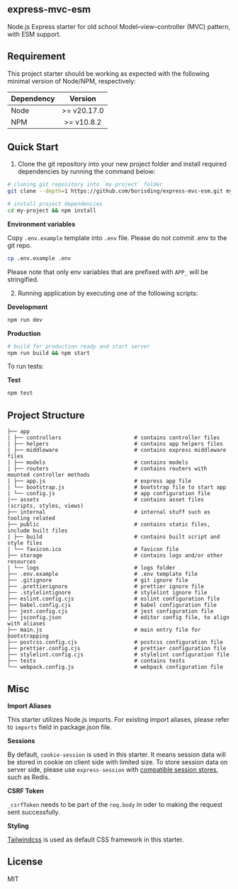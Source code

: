## express-mvc-esm

Node.js Express starter for old school Model–view–controller (MVC) pattern, with ESM support.

## Requirement

This project starter should be working as expected with the following minimal version of Node/NPM, respectively:

| Dependency |   Version   |
| ---------- | :---------: |
| Node       | >= v20.17.0 |
| NPM        | >= v10.8.2  |

## Quick Start

1. Clone the git repository into your new project folder and install required dependencies by running the command below:

```bash
# cloning git repository into `my-project` folder
git clone --depth=1 https://github.com/borisding/express-mvc-esm.git my-project

# install project dependencies
cd my-project && npm install
```

**Environment variables**

Copy `.env.example` template into `.env` file. Please do not commit .env to the git repo.

```bash
cp .env.example .env
```

Please note that only env variables that are prefixed with `APP_` will be stringified.

2. Running application by executing one of the following scripts:

**Development**

```bash
npm run dev
```

**Production**

```bash
# build for production ready and start server
npm run build && npm start
```

To run tests:

**Test**

```bash
npm test
```

## Project Structure

```
├── app
| ├── controllers                       # contains controller files
| ├── helpers                           # contains app helpers files
| ├── middleware                        # contains express middleware files
| ├── models                            # contains models
| ├── routers                           # contains routers with mounted controller methods
| ├── app.js                            # express app file
| └── bootstrap.js                      # bootstrap file to start app
| └── config.js                         # app configuration file
|── assets                              # contains asset files (scripts, styles, views)
├── internal                            # internal stuff such as tooling related
├── public                              # contains static files, include built files
| ├── build                             # contains built script and style files
| └── favicon.ico                       # favicon file
├── storage                             # contains logs and/or other resources
| └── logs                              # logs folder
├── .env.example                        # .env template file
├── .gitignore                          # git ignore file
├── .prettierignore                     # prettier ignore file
├── .stylelintignore                    # stylelint ignore file
├── eslint.config.cjs                   # eslint configuration file
├── babel.config.cjs                    # babel configuration file
├── jest.config.cjs                     # jest configuration file
├── jsconfig.json                       # editor config file, to align with aliases
├── main.js                             # main entry file for bootstrapping
├── postcss.config.cjs                  # postcss configuration file
├── prettier.config.cjs                 # prettier configuration file
├── stylelint.config.cjs                # stylelint configuration file
├── tests                               # contains tests
└── webpack.config.js                   # webpack configuration file
```

## Misc

**Import Aliases**

This starter utilizes Node.js imports. For existing import aliases, please refer to `imports` field in package.json file.

**Sessions**

By default, `cookie-session` is used in this starter. It means session data will be stored in cookie on client side with limited size. To store session data on server side, please use `express-session` with [compatible session stores](https://github.com/expressjs/session?tab=readme-ov-file#compatible-session-stores), such as Redis.

**CSRF Token**

`_csrfToken` needs to be part of the `req.body` in oder to making the request sent successfully.

**Styling**

[Tailwindcss](https://tailwindcss.com/) is used as default CSS framework in this starter.

## License

MIT

